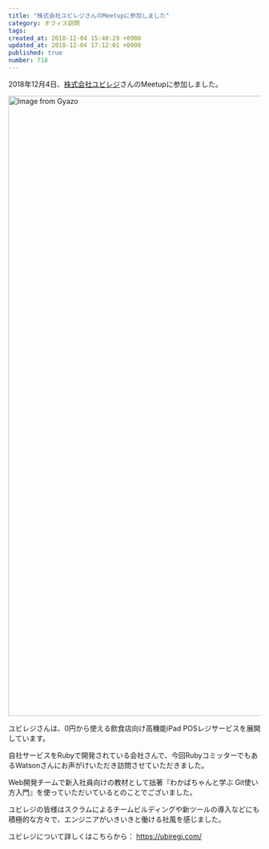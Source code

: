 ```yaml
---
title: "株式会社ユビレジさんのMeetupに参加しました"
category: オフィス訪問
tags: 
created_at: 2018-12-04 15:40:29 +0900
updated_at: 2018-12-04 17:12:01 +0900
published: true
number: 718
---
```


2018年12月4日、[株式会社ユビレジ](https://ubiregi.com/)さんのMeetupに参加しました。

<a href="https://ubiregi.com/"><img src="https://i.gyazo.com/f9702972639e21659eb6d92eeaeb7286.jpg" alt="Image from Gyazo" width="1240"/></a>

ユビレジさんは、0円から使える飲食店向け高機能iPad POSレジサービスを展開しています。

自社サービスをRubyで開発されている会社さんで、今回RubyコミッターでもあるWatsonさんにお声がけいただき訪問させていただきました。

Web開発チームで新入社員向けの教材として拙著『わかばちゃんと学ぶ Git使い方入門』を使っていただいているとのことでございました。

ユビレジの皆様はスクラムによるチームビルディングや新ツールの導入などにも積極的な方々で、エンジニアがいきいきと働ける社風を感じました。

ユビレジについて詳しくはこちらから：
https://ubiregi.com/

